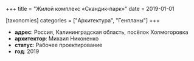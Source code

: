 +++
title = "Жилой комплекс «Скандик-парк»"
date = 2019-01-01

[taxonomies]
categories = ["Архитектура", "Генпланы"]
+++

- **адрес**: Россия, Калининградская область, посёлок Холмогоровка
- **архитектор**: Михаил Никоненко
- **статус**: Рабочее проектирование
- **год**: 2019
        
